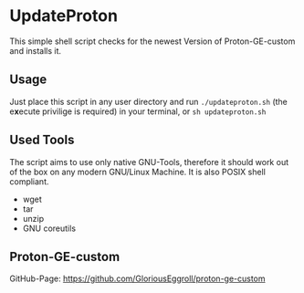 # UpdateProton
This simple shell script checks for the newest Version of Proton-GE-custom and installs it.
## Usage
Just place this script in any user directory and run
``./updateproton.sh``
(the e**x**ecute privilige is required) in your terminal, or
``sh updateproton.sh``
## Used Tools
The script aims to use only native GNU-Tools, therefore it should work out of the box on any modern GNU/Linux Machine. It is also POSIX shell compliant.
- wget
- tar
- unzip
- GNU coreutils

## Proton-GE-custom
GitHub-Page: https://github.com/GloriousEggroll/proton-ge-custom

